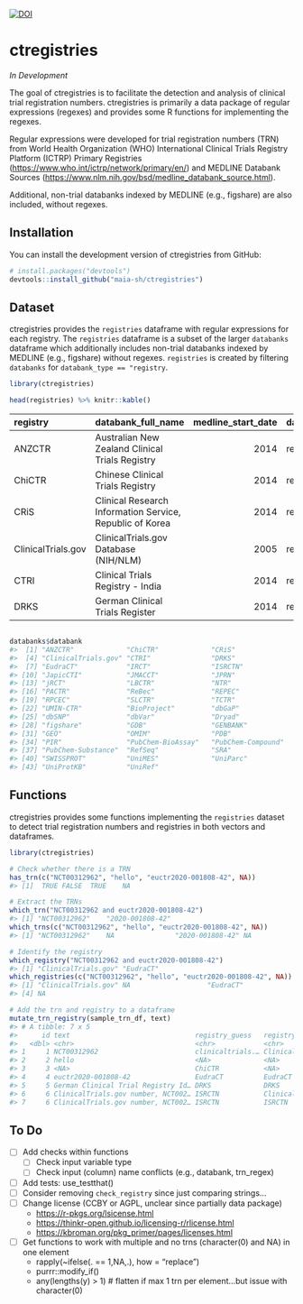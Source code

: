 [![DOI](https://zenodo.org/badge/960506984.svg)](https://doi.org/10.5281/zenodo.16949291)


<!-- README.md is generated from README.Rmd. Please edit that file -->

# ctregistries

*In Development*

<!-- badges: start -->

<!-- badges: end -->

The goal of ctregistries is to facilitate the detection and analysis of
clinical trial registration numbers. ctregistries is primarily a data
package of regular expressions (regexes) and provides some R functions
for implementing the regexes.

Regular expressions were developed for trial registration numbers (TRN)
from World Health Organization (WHO) International Clinical Trials
Registry Platform (ICTRP) Primary Registries
(<https://www.who.int/ictrp/network/primary/en/>) and MEDLINE Databank
Sources (<https://www.nlm.nih.gov/bsd/medline_databank_source.html>).

Additional, non-trial databanks indexed by MEDLINE (e.g., figshare) are
also included, without regexes.

## Installation

You can install the development version of ctregistries from GitHub:

``` r
# install.packages("devtools")
devtools::install_github("maia-sh/ctregistries")
```

## Dataset

ctregistries provides the `registries` dataframe with regular
expressions for each registry. The `registries` dataframe is a subset of
the larger `databanks` dataframe which additionally includes non-trial
databanks indexed by MEDLINE (e.g., figshare) without regexes.
`registries` is created by filtering `databanks` for `databank_type ==
"registry`.

``` r
library(ctregistries)

head(registries) %>% knitr::kable()
```

| registry           | databank\_full\_name                                     | medline\_start\_date | databank\_type | trn\_regex         | medline\_si | who\_ictrp\_primary\_registry | registry\_website                                            |
| :----------------- | :------------------------------------------------------- | -------------------: | :------------- | :----------------- | :---------- | :---------------------------- | :----------------------------------------------------------- |
| ANZCTR             | Australian New Zealand Clinical Trials Registry          |                 2014 | registry       | (?i)(ACTRN|ANZCTR) | TRUE        | TRUE                          | <https://www.anzctr.org.au/>                                 |
| ChiCTR             | Chinese Clinical Trials Registry                         |                 2014 | registry       | (?i)ChiCTR(|)      | TRUE        | TRUE                          | <http://www.chictr.org.cn/>                                  |
| CRiS               | Clinical Research Information Service, Republic of Korea |                 2014 | registry       | (?i)KCT            | TRUE        | TRUE                          | <http://cris.nih.go.kr/cris/en/use_guide/cris_introduce.jsp> |
| ClinicalTrials.gov | ClinicalTrials.gov Database (NIH/NLM)                    |                 2005 | registry       | (?i)NCT            | TRUE        | FALSE                         | <https://clinicaltrials.gov/>                                |
| CTRI               | Clinical Trials Registry - India                         |                 2014 | registry       | (?i)CTRI///        | TRUE        | TRUE                          | <http://ctri.nic.in/>                                        |
| DRKS               | German Clinical Trials Register                          |                 2014 | registry       | (?i)DRKS           | TRUE        | TRUE                          | <http://www.germanctr.de/>                                   |

``` r

databanks$databank
#>  [1] "ANZCTR"             "ChiCTR"             "CRiS"              
#>  [4] "ClinicalTrials.gov" "CTRI"               "DRKS"              
#>  [7] "EudraCT"            "IRCT"               "ISRCTN"            
#> [10] "JapicCTI"           "JMACCT"             "JPRN"              
#> [13] "jRCT"               "LBCTR"              "NTR"               
#> [16] "PACTR"              "ReBec"              "REPEC"             
#> [19] "RPCEC"              "SLCTR"              "TCTR"              
#> [22] "UMIN-CTR"           "BioProject"         "dbGaP"             
#> [25] "dbSNP"              "dbVar"              "Dryad"             
#> [28] "figshare"           "GDB"                "GENBANK"           
#> [31] "GEO"                "OMIM"               "PDB"               
#> [34] "PIR"                "PubChem-BioAssay"   "PubChem-Compound"  
#> [37] "PubChem-Substance"  "RefSeq"             "SRA"               
#> [40] "SWISSPROT"          "UniMES"             "UniParc"           
#> [43] "UniProtKB"          "UniRef"
```

## Functions

ctregistries provides some functions implementing the `registries`
dataset to detect trial registration numbers and registries in both
vectors and dataframes.

``` r
library(ctregistries)

# Check whether there is a TRN
has_trn(c("NCT00312962", "hello", "euctr2020-001808-42", NA))
#> [1]  TRUE FALSE  TRUE    NA

# Extract the TRNs
which_trn("NCT00312962 and euctr2020-001808-42")
#> [1] "NCT00312962"    "2020-001808-42"
which_trns(c("NCT00312962", "hello", "euctr2020-001808-42", NA))
#> [1] "NCT00312962"    NA               "2020-001808-42" NA

# Identify the registry
which_registry("NCT00312962 and euctr2020-001808-42")
#> [1] "ClinicalTrials.gov" "EudraCT"
which_registries(c("NCT00312962", "hello", "euctr2020-001808-42", NA))
#> [1] "ClinicalTrials.gov" NA                   "EudraCT"           
#> [4] NA

# Add the trn and registry to a dataframe
mutate_trn_registry(sample_trn_df, text)
#> # A tibble: 7 x 5
#>      id text                               registry_guess   registry    trn     
#>   <dbl> <chr>                              <chr>            <chr>       <chr>   
#> 1     1 NCT00312962                        clinicaltrials.… ClinicalTr… NCT0031…
#> 2     2 hello                              <NA>             <NA>        <NA>    
#> 3     3 <NA>                               ChiCTR           <NA>        <NA>    
#> 4     4 euctr2020-001808-42                EudraCT          EudraCT     2020-00…
#> 5     5 German Clinical Trial Registry Id… DRKS             DRKS        DRKS000…
#> 6     6 ClinicalTrials.gov number, NCT002… ISRCTN           ClinicalTr… NCT0026…
#> 7     6 ClinicalTrials.gov number, NCT002… ISRCTN           ISRCTN      ISRCTN7…
```

## To Do

  - [ ] Add checks within functions
      - [ ] Check input variable type
      - [ ] Check input (column) name conflicts (e.g., databank,
        trn\_regex)
  - [ ] Add tests: use\_testthat()
  - [ ] Consider removing `check_registry` since just comparing strings…
  - [ ] Change license (CCBY or AGPL, unclear since partially data
    package)
      - <https://r-pkgs.org/lsicense.html>
      - <https://thinkr-open.github.io/licensing-r/rlicense.html>
      - <https://kbroman.org/pkg_primer/pages/licenses.html>
  - [ ] Get functions to work with multiple and no trns (character(0)
    and NA) in one element
      - rapply(\~ifelse(. == 1,NA,.), how = “replace”)
      - purrr::modify\_if()
      - any(lengths(y) \> 1) \# flatten if max 1 trn per element…but
        issue with character(0)
